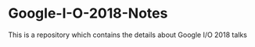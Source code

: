 # Google-I-O-2018-Notes
This is a repository which contains the details about Google I/O 2018 talks 

